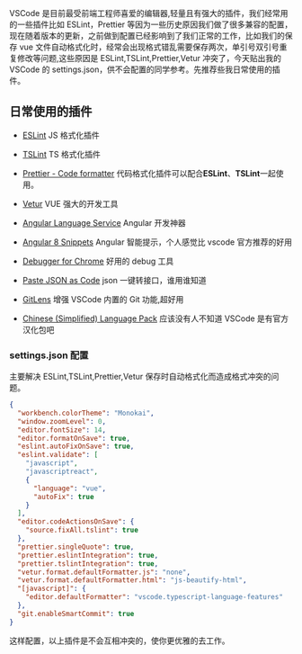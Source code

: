 VSCode 是目前最受前端工程师喜爱的编辑器,轻量且有强大的插件，我们经常用的一些插件比如 ESLint，Prettier 等因为一些历史原因我们做了很多兼容的配置，现在随着版本的更新，之前做到配置已经影响到了我们正常的工作，比如我们的保存 vue 文件自动格式化时，经常会出现格式错乱需要保存两次，单引号双引号重复修改等问题,这些原因是 ESLint,TSLint,Prettier,Vetur 冲突了，今天贴出我的 VSCode 的 settings.json，供不会配置的同学参考。先推荐些我日常使用的插件。

## 日常使用的插件

- [ESLint](https://marketplace.visualstudio.com/items?itemName=dbaeumer.vscode-eslint) JS 格式化插件

- [TSLint](https://marketplace.visualstudio.com/items?itemName=ms-vscode.vscode-typescript-tslint-plugin) TS 格式化插件

- [Prettier - Code formatter](https://marketplace.visualstudio.com/items?itemName=esbenp.prettier-vscode) 代码格式化插件可以配合**ESLint**、**TSLint**一起使用。

- [Vetur](https://marketplace.visualstudio.com/items?itemName=octref.vetur) VUE 强大的开发工具

- [Angular Language Service](https://marketplace.visualstudio.com/items?itemName=Angular.ng-template) Angular 开发神器

- [Angular 8 Snippets](https://marketplace.visualstudio.com/items?itemName=Mikael.Angular-BeastCode) Angular 智能提示，个人感觉比 vscode 官方推荐的好用

- [Debugger for Chrome](https://marketplace.visualstudio.com/items?itemName=msjsdiag.debugger-for-chrome) 好用的 debug 工具

- [Paste JSON as Code](https://marketplace.visualstudio.com/items?itemName=quicktype.quicktype) json 一键转接口，谁用谁知道

- [GitLens](https://marketplace.visualstudio.com/items?itemName=eamodio.gitlens) 增强 VSCode 内置的 Git 功能,超好用

- [Chinese (Simplified) Language Pack](https://marketplace.visualstudio.com/items?itemName=MS-CEINTL.vscode-language-pack-zh-hans) 应该没有人不知道 VSCode 是有官方汉化包吧

### settings.json 配置

主要解决 ESLint,TSLint,Prettier,Vetur 保存时自动格式化而造成格式冲突的问题。

```json
{
  "workbench.colorTheme": "Monokai",
  "window.zoomLevel": 0,
  "editor.fontSize": 14,
  "editor.formatOnSave": true,
  "eslint.autoFixOnSave": true,
  "eslint.validate": [
    "javascript",
    "javascriptreact",
    {
      "language": "vue",
      "autoFix": true
    }
  ],
  "editor.codeActionsOnSave": {
    "source.fixAll.tslint": true
  },
  "prettier.singleQuote": true,
  "prettier.eslintIntegration": true,
  "prettier.tslintIntegration": true,
  "vetur.format.defaultFormatter.js": "none",
  "vetur.format.defaultFormatter.html": "js-beautify-html",
  "[javascript]": {
    "editor.defaultFormatter": "vscode.typescript-language-features"
  },
  "git.enableSmartCommit": true
}
```

这样配置，以上插件是不会互相冲突的，使你更优雅的去工作。
